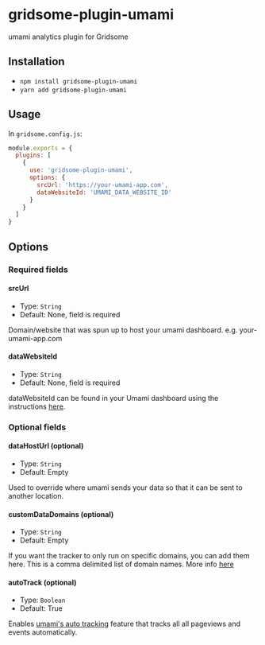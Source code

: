 # gridsome-plugin-umami

umami analytics plugin for Gridsome

## Installation

* `npm install gridsome-plugin-umami`
* `yarn add gridsome-plugin-umami`

## Usage

In `gridsome.config.js`:

```js
module.exports = {
  plugins: [
    {
      use: 'gridsome-plugin-umami',
      options: {
        srcUrl: 'https://your-umami-app.com',
        dataWebsiteId: 'UMAMI_DATA_WEBSITE_ID'
      }
    }
  ]
}   
```

## Options

### Required fields

#### srcUrl

- Type: `String`
- Default: None, field is required

Domain/website that was spun up to host your umami dashboard. e.g. your-umami-app.com

#### dataWebsiteId

- Type: `String`
- Default: None, field is required

dataWebsiteId can be found in your Umami dashboard using the instructions [here](https://umami.is/docs/collect-data).

### Optional fields

#### dataHostUrl (optional)

- Type: `String`
- Default: Empty

Used to override where umami sends your data so that it can be sent to another location.

#### customDataDomains (optional)

- Type: `String`
- Default: Empty

If you want the tracker to only run on specific domains, you can add them here. This is a comma delimited list of domain names. More info [here](https://umami.is/docs/tracker-config)

#### autoTrack (optional)

- Type: `Boolean`
- Default: True

Enables [umami's auto tracking](https://umami.is/docs/tracker-config) feature that tracks all all pageviews and events automatically.

